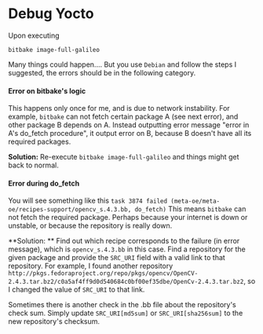 # Debug Yocto

Upon executing
```
bitbake image-full-galileo
```
Many things could happen.... But you use `Debian` and follow the steps I suggested, the errors should be in the following category.

#### Error on bitbake's logic

This happens only once for me, and is due to network instability. For example, `bitbake` can not fetch certain package A (see next error), and other package B depends on A. Instead outputting error message "error in A's do_fetch procedure", it output error on B, because B doesn't have all its required packages. 

**Solution:** Re-execute `bitbake image-full-galileo` and things might get back to normal.

#### Error during do_fetch

You will see something like this `task 3874 failed (meta-oe/meta-oe/recipes-support/opencv_s.4.3.bb, do_fetch)`
This means `bitbake` can not fetch the required package. Perhaps because your internet is down or unstable, or because the repository is really down.

**Solution: ** Find out which recipe corresponds to the failure (in error message), which is `opencv_s.4.3.bb` in this case. Find a repository for the given package and provide the `SRC_URI` field with a valid link to that repository. For example, I found another repository `http://pkgs.fedoraproject.org/repo/pkgs/opencv/OpenCV-2.4.3.tar.bz2/c0a5af4ff9d0d540684c0bf00ef35dbe/OpenCv-2.4.3.tar.bz2`, so I changed the value of `SRC_URI` to that link.

Sometimes there is another check in the .bb file about the repository's check sum. Simply update `SRC_URI[md5sum]` or `SRC_URI[sha256sum]` to the new repository's checksum.

